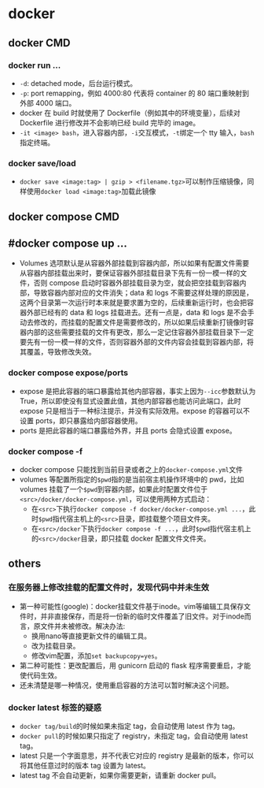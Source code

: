 # docker


## docker CMD
### docker run ...
+ `-d`: detached mode，后台运行模式。
+ `-p`: port remapping，例如 4000:80 代表将 container 的 80 端口重映射到外部 4000 端口。
+ docker 在 build 时就使用了 Dockerfile（例如其中的环境变量），后续对 Dockerfile 进行修改并不会影响已经 build 完毕的 image。
+ `-it <image> bash`，进入容器内部，`-i`交互模式，`-t`绑定一个 tty 输入，`bash`指定终端。

### docker save/load
+ `docker save <image:tag> | gzip > <filename.tgz>`可以制作压缩镜像，同样使用`docker load <image:tag>`加载此镜像


## docker compose CMD
## #docker compose up ...
+ Volumes 选项默认是从容器外部挂载到容器内部，所以如果有配置文件需要从容器内部挂载出来时，要保证容器外部挂载目录下先有一份一模一样的文件，否则 compose 启动时容器外部挂载目录为空，就会把空挂载到容器内部，导致容器内部对应的文件消失；data 和 logs 不需要这样处理的原因是，这两个目录第一次运行时本来就是要求置为空的，后续重新运行时，也会把容器外部已经有的 data 和 logs 挂载进去。还有一点是，data 和 logs 是不会手动去修改的，而挂载的配置文件是需要修改的，所以如果后续重新打镜像时容器内部的这些需要挂载的文件有更改，那么一定记住容器外部挂载目录下一定要先有一份一模一样的文件，否则容器外部的文件内容会挂载到容器内部，将其覆盖，导致修改失效。

### docker compose expose/ports
+ expose 是把此容器的端口暴露给其他内部容器，事实上因为`--icc`参数默认为 True，所以即使没有显式设置此值，其他内部容器也能访问此端口，此时 expose 只是相当于一种标注提示，并没有实际效用。expose 的容器可以不设置 ports，即只暴露给内部容器使用。
+ ports 是把此容器的端口暴露给外界，并且 ports 会隐式设置 expose。

### docker compose -f
+ docker compose 只能找到当前目录或者之上的`docker-compose.yml`文件
+ volumes 等配置所指定的`$pwd`指的是当前宿主机操作环境中的 pwd，比如 volumes 挂载了一个`$pwd`到容器内部，如果此时配置文件位于`<src>/docker/docker-compose.yml`，可以使用两种方式启动：
	+ 在`<src>`下执行`docker compose -f docker/docker-compose.yml ...`，此时`$pwd`指代宿主机上的`<src>`目录，即挂载整个项目文件夹。
	+ 在`<src>/docker`下执行`docker compose -f ...`，此时`$pwd`指代宿主机上的`<src>/docker`目录，即只挂载 docker 配置文件文件夹。
	

## others
### 在服务器上修改挂载的配置文件时，发现代码中并未生效
+ 第一种可能性(google)：docker挂载文件基于inode。vim等编辑工具保存文件时，并非直接保存，而是将一份新的临时文件覆盖了旧文件。对于inode而言，原文件并未被修改。解决办法:
	+ 换用nano等直接更新文件的编辑工具。  
	+ 改为挂载目录。   
	+ 修改vim配置，添加`set backupcopy=yes`。
+ 第二种可能性：更改配置后，用 gunicorn 启动的 flask 程序需要重启，才能使代码生效。
+ 还未清楚是哪一种情况，使用重启容器的方法可以暂时解决这个问题。

### docker latest 标签的疑惑
+ `docker tag/build`的时候如果未指定 tag，会自动使用 latest 作为 tag。
+ `docker pull`的时候如果只指定了 registry，未指定 tag，会自动使用 latest tag。
+ latest 只是一个字面意思，并不代表它对应的 registry 是最新的版本，你可以将其他任意过时的版本 tag 设置为 latest。
+ latest tag 不会自动更新，如果你需要更新，请重新 docker pull。

